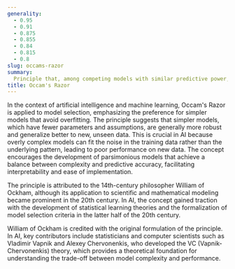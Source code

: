 ```yaml
---
generality:
  - 0.95
  - 0.91
  - 0.875
  - 0.855
  - 0.84
  - 0.815
  - 0.8
slug: occams-razor
summary:
  Principle that, among competing models with similar predictive power, the simplest one should be chosen.
title: Occam's Razor
---
```


In the context of artificial intelligence and machine learning, Occam's Razor is applied to model selection, emphasizing the preference for simpler models that avoid overfitting. The principle suggests that simpler models, which have fewer parameters and assumptions, are generally more robust and generalize better to new, unseen data. This is crucial in AI because overly complex models can fit the noise in the training data rather than the underlying pattern, leading to poor performance on new data. The concept encourages the development of parsimonious models that achieve a balance between complexity and predictive accuracy, facilitating interpretability and ease of implementation.

The principle is attributed to the 14th-century philosopher William of Ockham, although its application to scientific and mathematical modeling became prominent in the 20th century. In AI, the concept gained traction with the development of statistical learning theories and the formalization of model selection criteria in the latter half of the 20th century.

William of Ockham is credited with the original formulation of the principle. In AI, key contributors include statisticians and computer scientists such as Vladimir Vapnik and Alexey Chervonenkis, who developed the VC (Vapnik-Chervonenkis) theory, which provides a theoretical foundation for understanding the trade-off between model complexity and performance.
